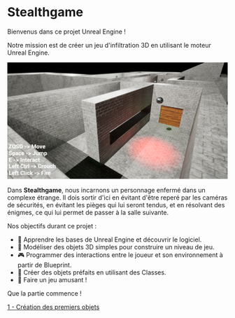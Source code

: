# Stealthgame

Bienvenus dans ce projet Unreal Engine ! 

Notre mission est de créer un jeu d'infiltration 3D en utilisant le moteur Unreal Engine. 

![image](https://github.com/g404-code-gaming/Stealthgame/blob/main/image/intro_1.png)

Dans **Stealthgame**, nous incarnons un personnage enfermé dans un complexe étrange. Il dois sortir d'ici en évitant d'être reperé par les caméras de sécurités, en évitant les pièges qui lui seront tendus, et en résolvant des énigmes, ce qui lui permet de passer à la salle suivante. 

Nos objectifs durant ce projet : 
  - 🧠 Apprendre les bases de Unreal Engine et découvrir le logiciel.
  - 🧱 Modéliser des objets 3D simples pour construire un niveau de jeu.
  - 🎮 Programmer des interactions entre le joueur et son environnement à partir de Blueprint.
  - 🧩 Créer des objets préfaits en utilisant des Classes.
  - 🎉 Faire un jeu amusant !

Que la partie commence ! 

[1 - Création des premiers objets](https://github.com/g404-code-gaming/Stealthgame/blob/main/1-Cr%C3%A9ation%20de%20l'environnement.md)
